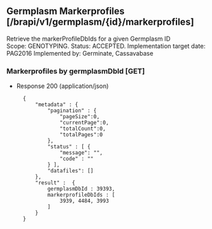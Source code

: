 ## Germplasm Markerprofiles  [/brapi/v1/germplasm/{id}/markerprofiles]
Retrieve the markerProfileDbIds for a given Germplasm ID  
Scope: GENOTYPING. 
Status: ACCEPTED.
Implementation target date: PAG2016
Implemented by: Germinate, Cassavabase

### Markerprofiles by germplasmDbId [GET]
+ Response 200 (application/json)
        
        {
            "metadata" : {
                "pagination" : {
                    "pageSize":0, 
                    "currentPage":0, 
                    "totalCount":0, 
                    "totalPages":0 
                },
                "status" : [ {
                    "message": "",
                    "code" : "" 
                } ],
                "datafiles": []
            },
            "result" :  {
                germplasmDbId : 39393,
                markerprofileDbIds : [
                    3939, 4484, 3993
                ]
            } 
        }

